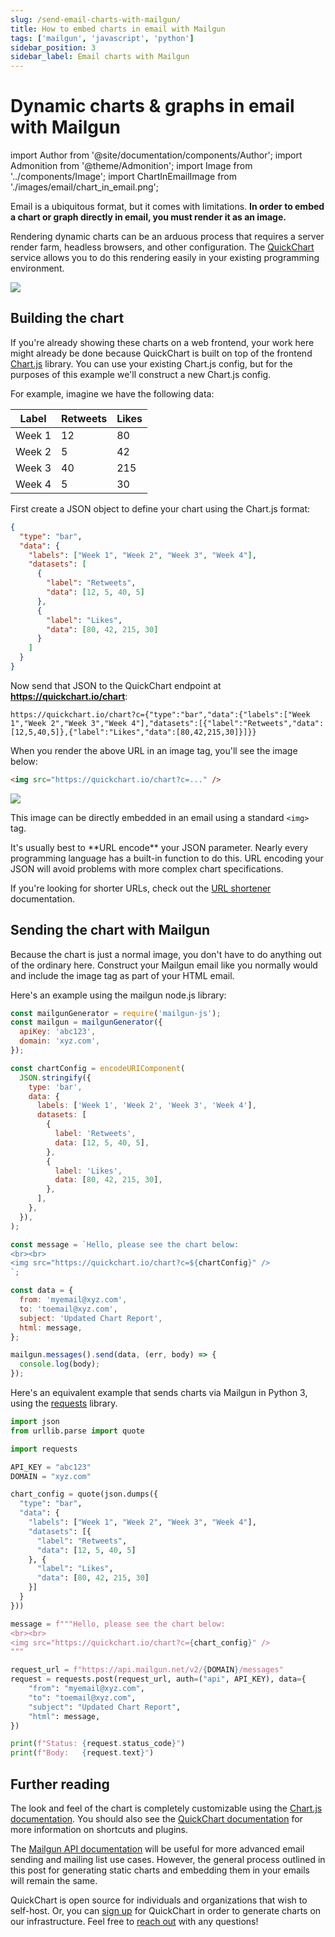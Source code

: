 ```yaml
---
slug: /send-email-charts-with-mailgun/
title: How to embed charts in email with Mailgun
tags: ['mailgun', 'javascript', 'python']
sidebar_position: 3
sidebar_label: Email charts with Mailgun
---
```


# Dynamic charts & graphs in email with Mailgun

import Author from '@site/documentation/components/Author';
import Admonition from '@theme/Admonition';
import Image from '../components/Image';
import ChartInEmailImage from './images/email/chart_in_email.png';

Email is a ubiquitous format, but it comes with limitations. **In order to embed a chart or graph directly in email, you must render it as an image.**

Rendering dynamic charts can be an arduous process that requires a server render farm, headless browsers, and other configuration. The [QuickChart](https://quickchart.io/) service allows you to do this rendering easily in your existing programming environment.

<Image noBorder src={ChartInEmailImage} maxWidth={800} caption="This post outlines how to send charts that show up in emails, pictured above." />

## Building the chart

If you're already showing these charts on a web frontend, your work here might already be done because QuickChart is built on top of the frontend [Chart.js](https://www.chartjs.org) library. You can use your existing Chart.js config, but for the purposes of this example we'll construct a new Chart.js config.

For example, imagine we have the following data:

| Label  | Retweets | Likes |
| ------ | -------- | ----- |
| Week 1 | 12       | 80    |
| Week 2 | 5        | 42    |
| Week 3 | 40       | 215   |
| Week 4 | 5        | 30    |

First create a JSON object to define your chart using the Chart.js format:

```json
{
  "type": "bar",
  "data": {
    "labels": ["Week 1", "Week 2", "Week 3", "Week 4"],
    "datasets": [
      {
        "label": "Retweets",
        "data": [12, 5, 40, 5]
      },
      {
        "label": "Likes",
        "data": [80, 42, 215, 30]
      }
    ]
  }
}
```

Now send that JSON to the QuickChart endpoint at **https://quickchart.io/chart**:

```
https://quickchart.io/chart?c={"type":"bar","data":{"labels":["Week 1","Week 2","Week 3","Week 4"],"datasets":[{"label":"Retweets","data":[12,5,40,5]},{"label":"Likes","data":[80,42,215,30]}]}}
```

When you render the above URL in an image tag, you'll see the image below:

```html
<img src="https://quickchart.io/chart?c=..." />
```

<Image noBorder maxWidth={500} src="https://quickchart.io/chart?bkg=white&c=%7B%0A%20%20type%3A%20%27bar%27%2C%0A%20%20data%3A%20%7B%0A%20%20%20%20labels%3A%20%5B%27Week%201%27%2C%20%27Week%202%27%2C%20%27Week%203%27%2C%20%27Week%204%27%5D%2C%0A%20%20%20%20datasets%3A%20%5B%7B%0A%20%20%20%20%20%20label%3A%20%27Retweets%27%2C%0A%20%20%20%20%20%20data%3A%20%5B12%2C%205%2C%2040%2C%205%5D%0A%20%20%20%20%7D%2C%20%7B%0A%20%20%20%20%20%20label%3A%20%27Likes%27%2C%0A%20%20%20%20%20%20data%3A%20%5B80%2C%2042%2C%20215%2C%2030%5D%0A%20%20%20%20%7D%5D%0A%20%20%7D%0A%7D" />

This image can be directly embedded in an email using a standard `<img>` tag.

<Admonition type="tip">
It's usually best to **URL encode** your JSON parameter.  Nearly every programming language has a built-in function to do this.  URL encoding your JSON will avoid problems with more complex chart specifications.
</Admonition>

If you're looking for shorter URLs, check out the [URL shortener](/documentation/usage/short-urls-and-templates/) documentation.

## Sending the chart with Mailgun

Because the chart is just a normal image, you don't have to do anything out of the ordinary here. Construct your Mailgun email like you normally would and include the image tag as part of your HTML email.

Here's an example using the mailgun node.js library:

```js
const mailgunGenerator = require('mailgun-js');
const mailgun = mailgunGenerator({
  apiKey: 'abc123',
  domain: 'xyz.com',
});

const chartConfig = encodeURIComponent(
  JSON.stringify({
    type: 'bar',
    data: {
      labels: ['Week 1', 'Week 2', 'Week 3', 'Week 4'],
      datasets: [
        {
          label: 'Retweets',
          data: [12, 5, 40, 5],
        },
        {
          label: 'Likes',
          data: [80, 42, 215, 30],
        },
      ],
    },
  }),
);

const message = `Hello, please see the chart below:
<br><br>
<img src="https://quickchart.io/chart?c=${chartConfig}" />
`;

const data = {
  from: 'myemail@xyz.com',
  to: 'toemail@xyz.com',
  subject: 'Updated Chart Report',
  html: message,
};

mailgun.messages().send(data, (err, body) => {
  console.log(body);
});
```

Here's an equivalent example that sends charts via Mailgun in Python 3, using the [requests](https://requests.readthedocs.io/en/master/) library.

```python
import json
from urllib.parse import quote

import requests

API_KEY = "abc123"
DOMAIN = "xyz.com"

chart_config = quote(json.dumps({
  "type": "bar",
  "data": {
    "labels": ["Week 1", "Week 2", "Week 3", "Week 4"],
    "datasets": [{
      "label": "Retweets",
      "data": [12, 5, 40, 5]
    }, {
      "label": "Likes",
      "data": [80, 42, 215, 30]
    }]
  }
}))

message = f"""Hello, please see the chart below:
<br><br>
<img src="https://quickchart.io/chart?c={chart_config}" />
"""

request_url = f"https://api.mailgun.net/v2/{DOMAIN}/messages"
request = requests.post(request_url, auth=("api", API_KEY), data={
    "from": "myemail@xyz.com",
    "to": "toemail@xyz.com",
    "subject": "Updated Chart Report",
    "html": message,
})

print(f"Status: {request.status_code}")
print(f"Body:   {request.text}")
```

## Further reading

The look and feel of the chart is completely customizable using the [Chart.js documentation](https://www.chartjs.org/docs/2.9.4/). You should also see the [QuickChart documentation](https://quickchart.io/documentation/) for more information on shortcuts and plugins.

The [Mailgun API documentation](https://documentation.mailgun.com/en/latest/user_manual.html#sending-via-api) will be useful for more advanced email sending and mailing list use cases. However, the general process outlined in this post for generating static charts and embedding them in your emails will remain the same.

QuickChart is open source for individuals and organizations that wish to self-host. Or, you can [sign up](https://quickchart.io/pricing/) for QuickChart in order to generate charts on our infrastructure. Feel free to [reach out](https://community.quickchart.io/) with any questions!

<Author />
